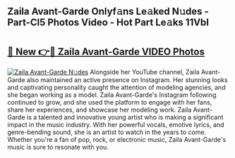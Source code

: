 ## Zaila Avant-Garde Onlyf𝚊ns Le𝚊ked N𝚞des - Part-Cl5 Photos Video - Hot Part Le𝚊ks 11VbI

# <h2><a href="http://ab71001.deff.icu/?id=Zaila+Avant-Garde">🔗 New 👉🔴 Zaila Avant-Garde VIDEO Photos</a></h2>

[![Zaila Avant-Garde N𝚞des](https://i.imgur.com/rIISA9y.gif)](http://ab71001.deff.icu/?id=Zaila+Avant-Garde)
Alongside her YouTube channel, Zaila Avant-Garde also maintained an active presence on Instagram. Her stunning looks and captivating personality caught the attention of modeling agencies, and she began working as a model. Zaila Avant-Garde's Instagram following continued to grow, and she used the platform to engage with her fans, share her experiences, and showcase her modeling work. Zaila Avant-Garde is a talented and innovative young artist who is making a significant impact in the music industry. With her powerful vocals, emotive lyrics, and genre-bending sound, she is an artist to watch in the years to come. Whether you're a fan of pop, rock, or electronic music, Zaila Avant-Garde's music is sure to resonate with you.
